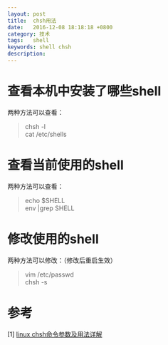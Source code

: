 ```yaml
---
layout: post
title:  chsh用法
date:   2016-12-08 18:18:18 +0800
category: 技术
tags:   shell
keywords: shell chsh
description: 
---
```

# 查看本机中安装了哪些shell   
两种方法可以查看：      

> chsh -l    
> cat /etc/shells    

# 查看当前使用的shell    
两种方法可以查看：     

> echo $SHELL   
> env |grep SHELL    

# 修改使用的shell   
两种方法可以修改：（修改后重启生效）          

> vim /etc/passwd    
> chsh -s    

# 参考   
[1] [linux chsh命令参数及用法详解](http://www.jb51.net/LINUXjishu/57945.html)    

